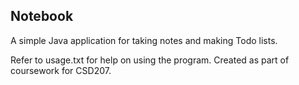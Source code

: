 ## Notebook

A simple Java application for taking notes and making Todo lists.

Refer to usage.txt for help on using the program. Created as part of coursework for CSD207.